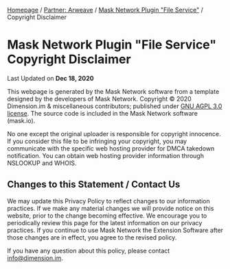 [Homepage](../../) / [Partner: Arweave](../) / [Mask Network Plugin "File Service"](./) / Copyright Disclaimer

# Mask Network Plugin "File Service"<br>Copyright Disclaimer

Last Updated on **Dec 18, 2020**

This webpage is generated by the Mask Network software from a template designed by the developers of Mask Network.
Copyright &copy; 2020 Dimension.im &amp; miscellaneous contributors;
published under [GNU AGPL 3.0 license](https://www.gnu.org/licenses/agpl-3.0.en.html).
The source code is included in the Mask Network software (mask.io).

No one except the original uploader is responsible for copyright innocence.
If you consider this file to be infringing your copyright,
you may communicate with the specific web hosting provider for DMCA takedown notification.
You can obtain web hosting provider information through NSLOOKUP and WHOIS.

## Changes to this Statement / Contact Us

We may update this Privacy Policy to reflect changes to our information practices.
If we make any material changes we will provide notice on this website, prior to the change becoming effective.
We encourage you to periodically review this page for the latest information on our privacy practices.
If you continue to use Mask Network the Extension Software after those changes are in effect, you agree to the revised policy.

If you have any question about this policy, please contact [info@dimension.im](mailto:info@dimension.im).
